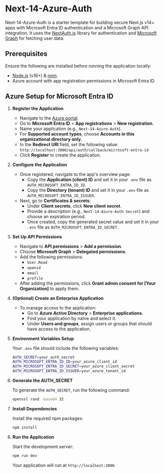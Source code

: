 # Next-14-Azure-Auth
Next-14-Azure-Auth is a starter template for building secure Next.js v14+ apps with Microsoft Entra ID authentication and a Microsoft Graph API integration. It uses the [NextAuth.js](https://next-auth.js.org/) library for authentication and [Microsoft Graph](https://docs.microsoft.com/en-us/graph/overview) for fetching user data.

## Prerequisites
Ensure the following are installed before running the application locally:
- [Node.js](https://nodejs.org/) (v16+) & [npm](https://www.npmjs.com/).
- Azure account with app registration permissions in Microsoft Entra ID.

## Azure Setup for Microsoft Entra ID
1. **Register the Application**
   - Navigate to the [Azure portal](https://portal.azure.com/).
   - Go to **Microsoft Entra ID** > **App registrations** > **New registration**.
   - Name your application (e.g., `Next-14-Azure-Auth`).
   - For **Supported account types**, choose **Accounts in this organizational directory only**.
   - In the **Redirect URI** field, set the following value:  
     `http://localhost:3000/api/auth/callback/microsoft-entra-id`
   - Click **Register** to create the application.

2. **Configure the Application**
   - Once registered, navigate to the app's overview page:
     - Copy the **Application (client) ID** and set it in your `.env` file as `AUTH_MICROSOFT_ENTRA_ID_ID`.
     - Copy the **Directory (tenant) ID** and set it in your `.env` file as `AUTH_MICROSOFT_ENTRA_ID_ISSUER`.
   - Next, go to **Certificates & secrets**:
     - Under **Client secrets**, click **New client secret**.
     - Provide a description (e.g., `Next-14-Azure-Auth Secret`) and choose an expiration period.
     - Once created, copy the generated secret value and set it in your `.env` file as `AUTH_MICROSOFT_ENTRA_ID_SECRET`.

3. **Set Up API Permissions**
   - Navigate to **API permissions** > **Add a permission**.
   - Choose **Microsoft Graph** > **Delegated permissions**.
   - Add the following permissions:
     - `User.Read`
     - `openid`
     - `email`
     - `profile`
   - After adding the permissions, click **Grant admin consent for [Your Organization]** to apply them.

4. **(Optional) Create an Enterprise Application**
   - To manage access to the application:
     - Go to **Azure Active Directory** > **Enterprise applications**.
     - Find your application by name and select it.
     - Under **Users and groups**, assign users or groups that should have access to the application.

5. **Environment Variables Setup**

   Your `.env` file should include the following variables:

   ```bash
   AUTH_SECRET=your_auth_secret
   AUTH_MICROSOFT_ENTRA_ID_ID=your_azure_client_id
   AUTH_MICROSOFT_ENTRA_ID_SECRET=your_azure_client_secret
   AUTH_MICROSOFT_ENTRA_ID_ISSUER=your_azure_tenant_id
   ```

6. **Generate the AUTH_SECRET**
 
   To generate the `AUTH_SECRET`, run the following command:
   
   ```bash
   openssl rand -base64 32
   ```

7. **Install Dependencies**

   Install the required npm packages:

   ```bash
   npm install
   ```

8. **Run the Application**

   Start the development server:
   
   ```bash
   npm run dev
   ```

   Your application will run at `http://localhost:3000`.
